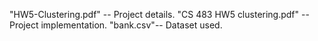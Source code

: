 "HW5-Clustering.pdf" -- Project details.
"CS 483 HW5 clustering.pdf" -- Project implementation.
"bank.csv"-- Dataset used.
